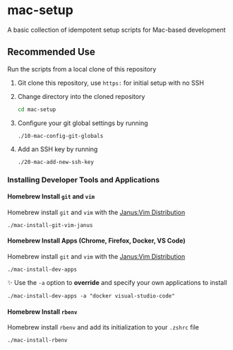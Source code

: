 # mac-setup
A basic collection of idempotent setup scripts for
Mac-based development

## Recommended Use
Run the scripts from a local clone of this repository

1. Git clone this repository, use `https:` for initial
   setup with no SSH

2. Change directory into the cloned repository
   ```bash
   cd mac-setup
   ```

3. Configure your git global settings by running
   ```
   ./10-mac-config-git-globals
   ```

4. Add an SSH key by running
   ```
   ./20-mac-add-new-ssh-key
   ```

### Installing Developer Tools and Applications

#### Homebrew Install `git` and `vim`
Homebrew install `git` and `vim` with the
[Janus:Vim Distribution](https://github.com/carlhuda/janus)

```
./mac-install-git-vim-janus
```

#### Homebrew Install Apps (Chrome, Firefox, Docker, VS Code)
Homebrew install `git` and `vim` with the
[Janus:Vim Distribution](https://github.com/carlhuda/janus)

```
./mac-install-dev-apps
```

:sparkles: Use the `-a` option to **override** and specify
your own applications to install
```
./mac-install-dev-apps -a "docker visual-studio-code"
```

#### Homebrew Install `rbenv`
Homebrew install `rbenv` and add its initialization
to your `.zshrc` file
```
./mac-install-rbenv
```
